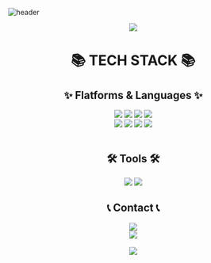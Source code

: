 ![header](https://capsule-render.vercel.app/api?type=waving&color=timeGradient&text=Welcome%20to%20JeongHoon's%20GitHub%20👋&animation=twinkling&fontSize=35&fontAlignY=40&fontAlign=70&height=250)

<div align="center">

<a href="https://hits.seeyoufarm.com"><img src="https://hits.seeyoufarm.com/api/count/incr/badge.svg?url=https%3A%2F%2Fgithub.com%2Fkjhoon1128%2Fkjhoon1128&count_bg=%2379C83D&title_bg=%23555555&icon=&icon_color=%23F27DF1&title=WELCOME&edge_flat=false"/></a>

# 📚 TECH STACK 📚

## ✨ Flatforms & Languages ✨

<div align="center">
    <img src="https://img.shields.io/badge/flutter-02569B?style=flat&logo=Flutter&logoColor=white" />
    <img src="https://img.shields.io/badge/Java-007396?style=flat&logo=Java&logoColor=white" />
    <img src="https://img.shields.io/badge/HTML5-E34F26?style=flat&logo=HTML5&logoColor=white" />
    <img src="https://img.shields.io/badge/CSS3-1572B6?style=flat&logo=CSS3&logoColor=white" />
    <br>
    <img src="https://img.shields.io/badge/MySQL-4479A1?style=flat&logo=MySQL&logoColor=white" />
    <img src="https://img.shields.io/badge/Dart-0175C2?style=flat&logo=Dart&logoColor=white"/>
    <img src="https://img.shields.io/badge/Kotlin-7F52FF?style=flat&logo=Kotlin&logoColor=white"/>
    <img src="https://img.shields.io/badge/JavaScript-F7DF1E?style=flat&logo=JavaScript&logoColor=white"/>
</div>

</div>

<br>

<div align=center>

## 🛠 Tools 🛠
</div>

<div align=center>
    <img src="https://img.shields.io/badge/GitHub-181717?style=flat&logo=GitHub&logoColor=white" />
    <img src="https://img.shields.io/badge/Visual%20Studio%20Code-007ACC?style=flat&logo=VisualStudioCode&logoColor=white" />

<br>

## 📞 Contact 📞

<a href="mailto:kjhoon1410@gmail.com">
        <img src="https://img.shields.io/badge/Gmail-EA4335?style=for-the-badge&logo=Gmail&logoColor=white"> 
    </a>

<style>
h1, h2 {
  text-decoration: none;
}
</style>

<br>
<img src="https://github-readme-stats.vercel.app/api/top-langs/?username=kjhoon1128&layout=compact"><br><br>
<img src="https://github-readme-stats.vercel.app/api?username=kjhoon1128&show_icons=true">
</div>

